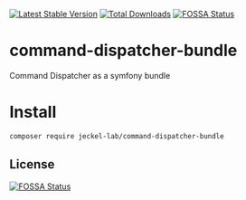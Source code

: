 [![Latest Stable Version](https://poser.pugx.org/jeckel-lab/command-dispatcher-bundle/v/stable)](https://packagist.org/packages/jeckel-lab/command-dispatcher-bundle)
[![Total Downloads](https://poser.pugx.org/jeckel-lab/command-dispatcher-bundle/downloads)](https://packagist.org/packages/jeckel-lab/command-dispatcher-bundle)
[![FOSSA Status](https://app.fossa.io/api/projects/git%2Bgithub.com%2FJeckel-Lab%2Fcommand-dispatcher-bundle.svg?type=shield)](https://app.fossa.io/projects/git%2Bgithub.com%2FJeckel-Lab%2Fcommand-dispatcher-bundle?ref=badge_shield)

# command-dispatcher-bundle


Command Dispatcher as a symfony bundle

# Install

```bash
composer require jeckel-lab/command-dispatcher-bundle
```

## License
[![FOSSA Status](https://app.fossa.io/api/projects/git%2Bgithub.com%2FJeckel-Lab%2Fcommand-dispatcher-bundle.svg?type=large)](https://app.fossa.io/projects/git%2Bgithub.com%2FJeckel-Lab%2Fcommand-dispatcher-bundle?ref=badge_large)

